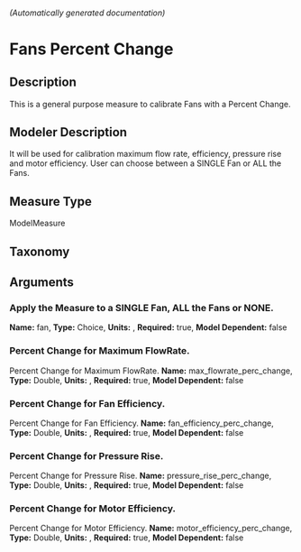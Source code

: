

###### (Automatically generated documentation)

# Fans Percent Change

## Description
This is a general purpose measure to calibrate Fans with a Percent Change.

## Modeler Description
It will be used for calibration maximum flow rate, efficiency, pressure rise and motor efficiency. User can choose between a SINGLE Fan or ALL the Fans.

## Measure Type
ModelMeasure

## Taxonomy


## Arguments


### Apply the Measure to a SINGLE Fan, ALL the Fans or NONE.

**Name:** fan,
**Type:** Choice,
**Units:** ,
**Required:** true,
**Model Dependent:** false

### Percent Change for Maximum FlowRate.
Percent Change for Maximum FlowRate.
**Name:** max_flowrate_perc_change,
**Type:** Double,
**Units:** ,
**Required:** true,
**Model Dependent:** false

### Percent Change for Fan Efficiency.
Percent Change for Fan Efficiency.
**Name:** fan_efficiency_perc_change,
**Type:** Double,
**Units:** ,
**Required:** true,
**Model Dependent:** false

### Percent Change for Pressure Rise.
Percent Change for Pressure Rise.
**Name:** pressure_rise_perc_change,
**Type:** Double,
**Units:** ,
**Required:** true,
**Model Dependent:** false

### Percent Change for Motor Efficiency.
Percent Change for Motor Efficiency.
**Name:** motor_efficiency_perc_change,
**Type:** Double,
**Units:** ,
**Required:** true,
**Model Dependent:** false




